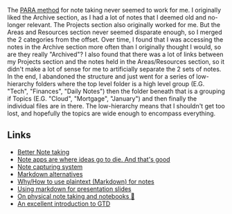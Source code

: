 The [PARA method](https://fortelabs.co/blog/para/) for note taking never seemed to work for me. I originally liked the Archive section, as I had a lot of notes that I deemed old and no-longer relevant. The Projects section also originally worked for me. But the Areas and Resources section never seemed disparate enough, so I merged the 2 categories from the offset. 
Over time, I found that I was accessing the notes in the Archive section more often than I originally thought I would, so are they really "Archived"? I also found that there was a lot of links between my Projects section and the notes held in the Areas/Resources section, so it didn't make a lot of sense for me to artificially separate the 2 sets of notes.
In the end, I abandoned the structure and just went for a series of low-hierarchy folders where the top level folder is a high level group (E.G. "Tech", "Finances", "Daily Notes") then the folder beneath that is a grouping if Topics (E.G. "Cloud", "Mortgage", "January") and then finally the individual files are in there. The low-hierarchy means that I shouldn't get too lost, and hopefully the topics are wide enough to encompass everything. 
## Links
- [Better Note taking](https://paulbutler.org/2022/what-does-it-mean-to-listen-on-a-port/)
- [Note apps are where ideas go to die. And that's good](https://reproof.app/blog/notes-apps-help-us-forget)
- [Note capturing system](https://ratfactor.com/notes)
- [Markdown alternatives](https://www.smashingmagazine.com/2022/02/thoughts-on-markdown/)
- [Why/How to use plaintext (Markdown) for notes](https://sive.rs/plaintext)
- [Using markdown for presentation slides](https://davidgarcia.dev/posts/creating-professional-slides-from-markdown-notes/) 
- [On physical note taking and notebooks 📔](https://tylercipriani.com/blog/2022/04/30/ive-used-all-the-notebooks/ )
- [An excellent introduction to GTD](https://hamberg.no/gtd) 